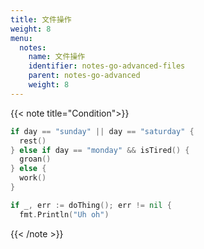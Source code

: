 ```yaml
---
title: 文件操作
weight: 8
menu:
  notes:
    name: 文件操作
    identifier: notes-go-advanced-files
    parent: notes-go-advanced
    weight: 8
---
```


<!-- Condition -->
{{< note title="Condition">}}

```go
if day == "sunday" || day == "saturday" {
  rest()
} else if day == "monday" && isTired() {
  groan()
} else {
  work()
}
```

```go
if _, err := doThing(); err != nil {
  fmt.Println("Uh oh")
```

{{< /note >}}